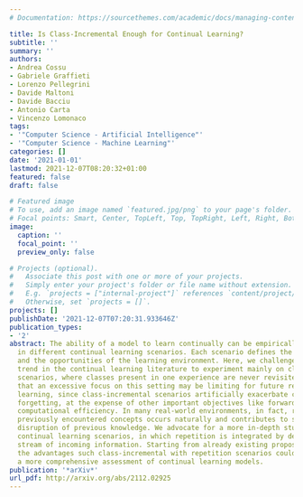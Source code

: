 ```yaml
---
# Documentation: https://sourcethemes.com/academic/docs/managing-content/

title: Is Class-Incremental Enough for Continual Learning?
subtitle: ''
summary: ''
authors:
- Andrea Cossu
- Gabriele Graffieti
- Lorenzo Pellegrini
- Davide Maltoni
- Davide Bacciu
- Antonio Carta
- Vincenzo Lomonaco
tags:
- '"Computer Science - Artificial Intelligence"'
- '"Computer Science - Machine Learning"'
categories: []
date: '2021-01-01'
lastmod: 2021-12-07T08:20:32+01:00
featured: false
draft: false

# Featured image
# To use, add an image named `featured.jpg/png` to your page's folder.
# Focal points: Smart, Center, TopLeft, Top, TopRight, Left, Right, BottomLeft, Bottom, BottomRight.
image:
  caption: ''
  focal_point: ''
  preview_only: false

# Projects (optional).
#   Associate this post with one or more of your projects.
#   Simply enter your project's folder or file name without extension.
#   E.g. `projects = ["internal-project"]` references `content/project/deep-learning/index.md`.
#   Otherwise, set `projects = []`.
projects: []
publishDate: '2021-12-07T07:20:31.933646Z'
publication_types:
- '2'
abstract: The ability of a model to learn continually can be empirically assessed
  in different continual learning scenarios. Each scenario defines the constraints
  and the opportunities of the learning environment. Here, we challenge the current
  trend in the continual learning literature to experiment mainly on class-incremental
  scenarios, where classes present in one experience are never revisited. We posit
  that an excessive focus on this setting may be limiting for future research on continual
  learning, since class-incremental scenarios artificially exacerbate catastrophic
  forgetting, at the expense of other important objectives like forward transfer and
  computational efficiency. In many real-world environments, in fact, repetition of
  previously encountered concepts occurs naturally and contributes to softening the
  disruption of previous knowledge. We advocate for a more in-depth study of alternative
  continual learning scenarios, in which repetition is integrated by design in the
  stream of incoming information. Starting from already existing proposals, we describe
  the advantages such class-incremental with repetition scenarios could offer for
  a more comprehensive assessment of continual learning models.
publication: '*arXiv*'
url_pdf: http://arxiv.org/abs/2112.02925
---
```

